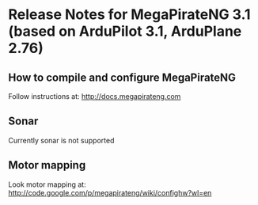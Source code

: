 # Release Notes for MegaPirateNG 3.1 (based on ArduPilot 3.1, ArduPlane 2.76)

## How to compile and configure MegaPirateNG
Follow instructions at: http://docs.megapirateng.com


## Sonar
Currently sonar is not supported

## Motor mapping
Look motor mapping at: http://code.google.com/p/megapirateng/wiki/confighw?wl=en